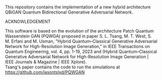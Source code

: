 This repository contains the implementation of a new hybrid architecture QBiGAN Quantum Bidirectional Generative Adversarial Network.


ACKNOWLEDGEMENT 

This software is based on the evolution of the architecture Patch Quantum Wasserstein GAN (PQWGA) proposed 
in paper S. L. Tsang, M. T. West, S. M. Erfani and M. Usman, "Hybrid Quantum–Classical Generative Adversarial Network for High-Resolution Image Generation," in IEEE Transactions on Quantum Engineering, vol. 4, pp. 1-19, 2023 and
(Hybrid Quantum–Classical Generative Adversarial Network for High-Resolution Image Generation | IEEE Journals & Magazine | IEEE Xplore).   
Tsang's paper contains the code to run the simulations at https://github.com/jasontslxd/PQWGAN 
